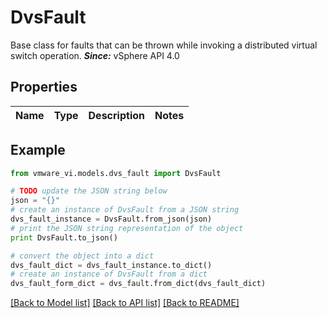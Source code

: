# DvsFault

Base class for faults that can be thrown while invoking a distributed virtual switch operation.  ***Since:*** vSphere API 4.0 

## Properties
Name | Type | Description | Notes
------------ | ------------- | ------------- | -------------

## Example

```python
from vmware_vi.models.dvs_fault import DvsFault

# TODO update the JSON string below
json = "{}"
# create an instance of DvsFault from a JSON string
dvs_fault_instance = DvsFault.from_json(json)
# print the JSON string representation of the object
print DvsFault.to_json()

# convert the object into a dict
dvs_fault_dict = dvs_fault_instance.to_dict()
# create an instance of DvsFault from a dict
dvs_fault_form_dict = dvs_fault.from_dict(dvs_fault_dict)
```
[[Back to Model list]](../README.md#documentation-for-models) [[Back to API list]](../README.md#documentation-for-api-endpoints) [[Back to README]](../README.md)


